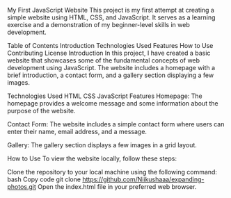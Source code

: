 My First JavaScript Website
This project is my first attempt at creating a simple website using HTML, CSS, and JavaScript. It serves as a learning exercise and a demonstration of my beginner-level skills in web development.

Table of Contents
Introduction
Technologies Used
Features
How to Use
Contributing
License
Introduction
In this project, I have created a basic website that showcases some of the fundamental concepts of web development using JavaScript. The website includes a homepage with a brief introduction, a contact form, and a gallery section displaying a few images.

Technologies Used
HTML
CSS
JavaScript
Features
Homepage: The homepage provides a welcome message and some information about the purpose of the website.

Contact Form: The website includes a simple contact form where users can enter their name, email address, and a message.

Gallery: The gallery section displays a few images in a grid layout.

How to Use
To view the website locally, follow these steps:

Clone the repository to your local machine using the following command:
bash
Copy code
git clone https://github.com/Niikushaaa/expanding-photos.git
Open the index.html file in your preferred web browser.
